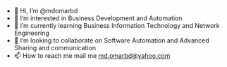 - 👋 Hi, I’m @mdomarbd
- 👀 I’m interested in Business Development and Automation
- 🌱 I’m currently learning Business Information Technology and Network Engineering  
- 💞️ I’m looking to collaborate on Software Automation and Advanced Sharing and communication 
- 📫 How to reach me mail me md.omarbd@yahoo.com 

<!---
mdomarbd/mdomarbd is a ✨ special ✨ repository because its `README.md` (this file) appears on your GitHub profile.
You can click the Preview link to take a look at your changes.
--->
